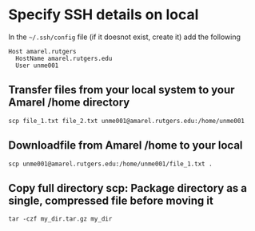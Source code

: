 # Specify SSH details on local
In the ```~/.ssh/config``` file (if it doesnot exist, create it) add the following
```
Host amarel.rutgers
  HostName amarel.rutgers.edu
  User unme001
```

## Transfer files from your local system to your Amarel /home directory
```
scp file_1.txt file_2.txt unme001@amarel.rutgers.edu:/home/unme001
```

## Downloadfile from Amarel /home to your local
```
scp unme001@amarel.rutgers.edu:/home/unme001/file_1.txt .
```

## Copy full directory scp: Package directory as a single, compressed file before moving it
```
tar -czf my_dir.tar.gz my_dir
```
